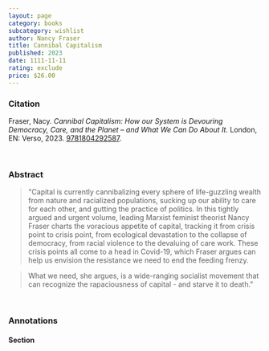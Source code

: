 ```yaml
---
layout: page
category: books
subcategory: wishlist
author: Nancy Fraser
title: Cannibal Capitalism
published: 2023
date: 1111-11-11
rating: exclude
price: $26.00
---
```


### Citation

Fraser, Nacy. *Cannibal Capitalism: How our System is Devouring Democracy, Care, and the Planet – and What We Can Do About It.* London, EN: Verso, 2023. [9781804292587](https://www.versobooks.com/en-ca/products/2685-cannibal-capitalism).

<br>

### Abstract

> "Capital is currently cannibalizing every sphere of life-guzzling wealth from nature and racialized populations, sucking up our ability to care for each other, and gutting the practice of politics. In this tightly argued and urgent volume, leading Marxist feminist theorist Nancy Fraser charts the voracious appetite of capital, tracking it from crisis point to crisis point, from ecological devastation to the collapse of democracy, from racial violence to the devaluing of care work. These crisis points all come to a head in Covid-19, which Fraser argues can help us envision the resistance we need to end the feeding frenzy.

> What we need, she argues, is a wide-ranging socialist movement that can recognize the rapaciousness of capital - and starve it to death."

<br>

### Annotations

#### Section

<br>
